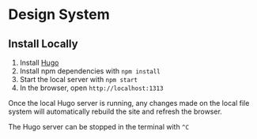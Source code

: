 # Design System

## Install Locally

1. Install [Hugo](https://gohugo.io/getting-started/installing)
2. Install npm dependencies with `npm install`
3. Start the local server with `npm start`
4. In the browser, open `http://localhost:1313`

Once the local Hugo server is running, any changes made on the local file system
will automatically rebuild the site and refresh the browser.

The Hugo server can be stopped in the terminal with `^C`
